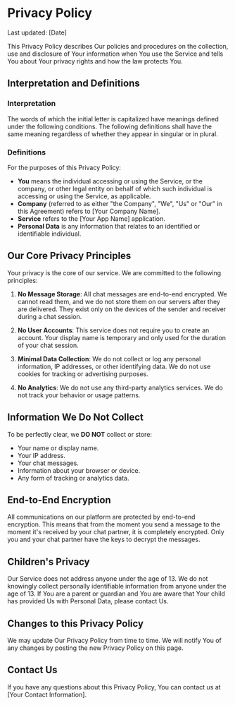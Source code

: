 # Privacy Policy

Last updated: [Date]

This Privacy Policy describes Our policies and procedures on the collection, use and disclosure of Your information when You use the Service and tells You about Your privacy rights and how the law protects You.

## Interpretation and Definitions

### Interpretation
The words of which the initial letter is capitalized have meanings defined under the following conditions. The following definitions shall have the same meaning regardless of whether they appear in singular or in plural.

### Definitions
For the purposes of this Privacy Policy:
*   **You** means the individual accessing or using the Service, or the company, or other legal entity on behalf of which such individual is accessing or using the Service, as applicable.
*   **Company** (referred to as either "the Company", "We", "Us" or "Our" in this Agreement) refers to [Your Company Name].
*   **Service** refers to the [Your App Name] application.
*   **Personal Data** is any information that relates to an identified or identifiable individual.

## Our Core Privacy Principles

Your privacy is the core of our service. We are committed to the following principles:

1.  **No Message Storage**: All chat messages are end-to-end encrypted. We cannot read them, and we do not store them on our servers after they are delivered. They exist only on the devices of the sender and receiver during a chat session.

2.  **No User Accounts**: This service does not require you to create an account. Your display name is temporary and only used for the duration of your chat session.

3.  **Minimal Data Collection**: We do not collect or log any personal information, IP addresses, or other identifying data. We do not use cookies for tracking or advertising purposes.

4.  **No Analytics**: We do not use any third-party analytics services. We do not track your behavior or usage patterns.

## Information We Do Not Collect

To be perfectly clear, we **DO NOT** collect or store:
*   Your name or display name.
*   Your IP address.
*   Your chat messages.
*   Information about your browser or device.
*   Any form of tracking or analytics data.

## End-to-End Encryption

All communications on our platform are protected by end-to-end encryption. This means that from the moment you send a message to the moment it's received by your chat partner, it is completely encrypted. Only you and your chat partner have the keys to decrypt the messages.

## Children's Privacy

Our Service does not address anyone under the age of 13. We do not knowingly collect personally identifiable information from anyone under the age of 13. If You are a parent or guardian and You are aware that Your child has provided Us with Personal Data, please contact Us.

## Changes to this Privacy Policy

We may update Our Privacy Policy from time to time. We will notify You of any changes by posting the new Privacy Policy on this page.

## Contact Us

If you have any questions about this Privacy Policy, You can contact us at [Your Contact Information]. 